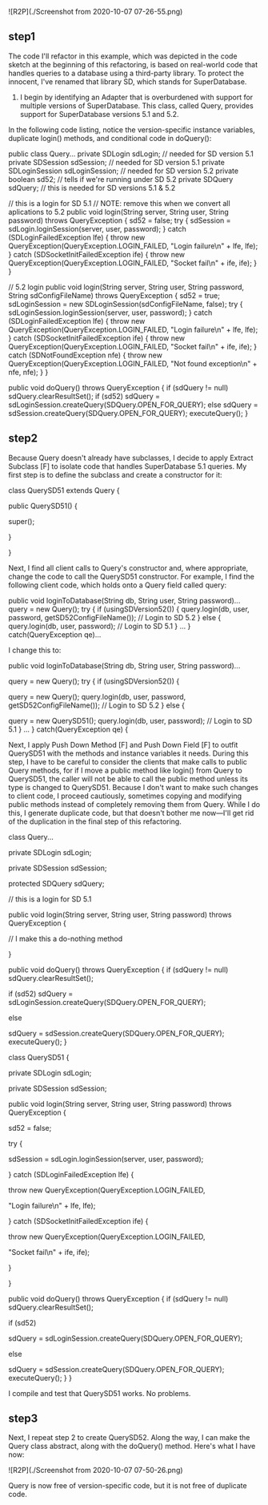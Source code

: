 ![R2P](./Screenshot from 2020-10-07 07-26-55.png)

## step1
The code I'll refactor in this example, which was depicted in the code sketch at the beginning of this refactoring, is based on real-world code that handles queries to a database using a third-party library. To protect the innocent, I've renamed that library SD, which stands for SuperDatabase.

1. I begin by identifying an Adapter that is overburdened with support for multiple versions of SuperDatabase. This class, called Query, provides support for SuperDatabase versions 5.1 and 5.2.

In the following code listing, notice the version-specific instance variables, duplicate login() methods, and conditional code in doQuery():

public class Query...
   private SDLogin sdLogin; // needed for SD version 5.1
   private SDSession sdSession; // needed for SD version 5.1
   private SDLoginSession sdLoginSession; // needed for SD version 5.2
   private boolean sd52; // tells if we're running under SD 5.2
   private SDQuery sdQuery; // this is needed for SD versions 5.1 & 5.2

   // this is a login for SD 5.1
   // NOTE: remove this when we convert all aplications to 5.2
   public void login(String server, String user, String password) throws QueryException {
      sd52 = false;
      try {
         sdSession = sdLogin.loginSession(server, user, password);
      } catch (SDLoginFailedException lfe) {
         throw new QueryException(QueryException.LOGIN_FAILED,
                                  "Login failure\n" + lfe, lfe);
      } catch (SDSocketInitFailedException ife) {
         throw new QueryException(QueryException.LOGIN_FAILED,
                                  "Socket fail\n" + ife, ife);
      }
   }

   // 5.2 login
   public void login(String server, String user, String password,
                     String sdConfigFileName) throws QueryException {
      sd52 = true;
      sdLoginSession = new SDLoginSession(sdConfigFileName, false);
      try {
         sdLoginSession.loginSession(server, user, password);
      } catch (SDLoginFailedException lfe) {
         throw new QueryException(QueryException.LOGIN_FAILED,
                                  "Login failure\n" + lfe, lfe);
      } catch (SDSocketInitFailedException ife) {
         throw new QueryException(QueryException.LOGIN_FAILED,
                                  "Socket fail\n" + ife, ife);
      } catch (SDNotFoundException nfe) {
         throw new QueryException(QueryException.LOGIN_FAILED,
                                  "Not found exception\n" + nfe, nfe);
      }
   }

   public void doQuery() throws QueryException {
      if (sdQuery != null)
         sdQuery.clearResultSet();
      if (sd52)
         sdQuery = sdLoginSession.createQuery(SDQuery.OPEN_FOR_QUERY);
      else
         sdQuery = sdSession.createQuery(SDQuery.OPEN_FOR_QUERY);
      executeQuery();
   }
   
## step2
Because Query doesn't already have subclasses, I decide to apply Extract Subclass [F] to isolate code that handles SuperDatabase 5.1 queries. My first step is to define the subclass and create a constructor for it:



class QuerySD51 extends Query {
   
public QuerySD51() {
      
super();
   
}

}


Next, I find all client calls to Query's constructor and, where appropriate, change the code to call the QuerySD51 constructor. For example, I find the following client code, which holds onto a Query field called query:

public void loginToDatabase(String db, String user, String password)...
   query = new Query();
   try   {
      if (usingSDVersion52()) {
         query.login(db, user, password, getSD52ConfigFileName());  // Login to SD 5.2
      } else {
         query.login(db, user, password); // Login to SD 5.1
      }
      ...
   } catch(QueryException qe)...

I change this to:

public void loginToDatabase(String db, String user, String password)...
   

query = new Query();
   try   {
      if (usingSDVersion52()) {
         
query = new Query();
         query.login(db, user, password, getSD52ConfigFileName()); // Login to SD 5.2
      } else {
         
query = new QuerySD51();
         query.login(db, user, password);  // Login to SD 5.1
      }
      ...
   } catch(QueryException qe) {

Next, I apply Push Down Method [F] and Push Down Field [F] to outfit QuerySD51 with the methods and instance variables it needs. During this step, I have to be careful to consider the clients that make calls to public Query methods, for if I move a public method like login() from Query to QuerySD51, the caller will not be able to call the public method unless its type is changed to QuerySD51. Because I don't want to make such changes to client code, I proceed cautiously, sometimes copying and modifying public methods instead of completely removing them from Query. While I do this, I generate duplicate code, but that doesn't bother me now—I'll get rid of the duplication in the final step of this refactoring.

class Query...
   

private SDLogin sdLogin;
   

private SDSession sdSession;
   
protected SDQuery sdQuery;

   // this is a login for SD 5.1
   
public void login(String server, String user, String password) throws QueryException {
      
// I make this a do-nothing method
   
}

   public void doQuery() throws QueryException {
      if (sdQuery != null)
         sdQuery.clearResultSet();
      

if (sd52)
      sdQuery = sdLoginSession.createQuery(SDQuery.OPEN_FOR_QUERY);
      

else
         

sdQuery = sdSession.createQuery(SDQuery.OPEN_FOR_QUERY);
      executeQuery();
   }

class QuerySD51 {
   
private SDLogin sdLogin;
   
private SDSession sdSession;

   
public void login(String server, String user, String password) throws QueryException {
      

sd52 = false;
      
try {
         
sdSession = sdLogin.loginSession(server, user, password);
      
} catch (SDLoginFailedException lfe) {
         
throw new QueryException(QueryException.LOGIN_FAILED,
                                  
"Login failure\n" + lfe, lfe);
      
} catch (SDSocketInitFailedException ife) {
         
throw new QueryException(QueryException.LOGIN_FAILED,
                                  
"Socket fail\n" + ife, ife);
      
}
   
}

   public void doQuery() throws QueryException {
      if (sdQuery != null)
         sdQuery.clearResultSet();
      

if (sd52)
         

sdQuery = sdLoginSession.createQuery(SDQuery.OPEN_FOR_QUERY);
      

else
      
sdQuery = sdSession.createQuery(SDQuery.OPEN_FOR_QUERY);
      executeQuery();
   }
}

I compile and test that QuerySD51 works. No problems.

## step3
Next, I repeat step 2 to create QuerySD52. Along the way, I can make the Query class abstract, along with the doQuery() method. Here's what I have now:

![R2P](./Screenshot from 2020-10-07 07-50-26.png)

Query is now free of version-specific code, but it is not free of duplicate code.